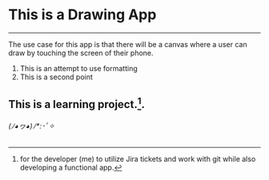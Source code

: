 # This is a Drawing App
------------------------------------------------------------------------------------------------------------------------

The use case for this app is that there will be a canvas where a user can draw by touching the screen of their phone.


1. This is an attempt to use formatting
2. This is a second point


This is a learning project.[^1].
------------------------------------------------------------------------------------------------------------------------
[^1]: for the developer (me) to utilize Jira tickets and work with git while also developing a functional app.
###### (ﾉ◕ヮ◕)ﾉ*:･ﾟ✧
